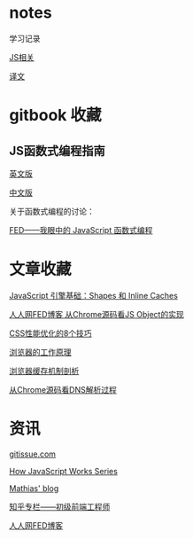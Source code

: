 # notes
学习记录

[JS相关](./js/README.md)

[译文](./translation/README.md)

# gitbook 收藏

## JS函数式编程指南

[英文版](https://mostly-adequate.gitbooks.io/mostly-adequate-guide/)

[中文版](https://llh911001.gitbooks.io/mostly-adequate-guide-chinese/content/)

关于函数式编程的讨论：

[FED——我眼中的 JavaScript 函数式编程](http://taobaofed.org/blog/2017/03/16/javascript-functional-programing/)

# 文章收藏

[JavaScript 引擎基础：Shapes 和 Inline Caches](https://mp.weixin.qq.com/s/AWzJKF1bnPe1WFI3ti5cPA)

[人人网FED博客 从Chrome源码看JS Object的实现](https://fed.renren.com/2017/04/04/chrome-object/)

[CSS性能优化的8个技巧](http://verymuch.site/2018/07/22/CSS%E6%80%A7%E8%83%BD%E4%BC%98%E5%8C%96%E7%9A%848%E4%B8%AA%E6%8A%80%E5%B7%A7/)

[浏览器的工作原理](https://www.html5rocks.com/en/tutorials/internals/howbrowserswork/)

[浏览器缓存机制剖析](http://louiszhai.github.io/2017/04/07/http-cache/)

[从Chrome源码看DNS解析过程](https://fed.renren.com/2018/01/01/chrome-dns-resolve/)



# 资讯

[gitissue.com](https://gitissue.com/)

[How JavaScript Works Series](https://blog.sessionstack.com/@zlatkov)

[Mathias' blog](https://mathiasbynens.be/)

[知乎专栏——初级前端工程师](https://zhuanlan.zhihu.com/makewebgreatagain)

[人人网FED博客](https://fed.renren.com/)

